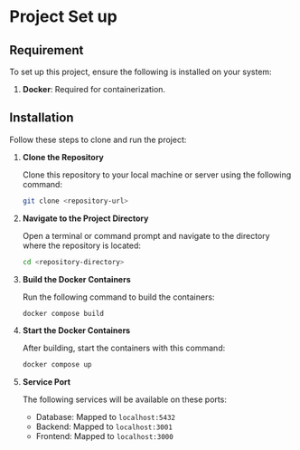 # Project Set up

## Requirement
To set up this project, ensure the following is installed on your system:
1. **Docker**: Required for containerization.

## Installation
Follow these steps to clone and run the project:

  1. **Clone the Repository**
    
     Clone this repository to your local machine or server using the following command:
     ```bash
     git clone <repository-url>
     ```
  4. **Navigate to the Project Directory**
     
     Open a terminal or command prompt and navigate to the directory where the repository is located:
     ```bash
     cd <repository-directory>
     ```
  5. **Build the Docker Containers**
     
     Run the following command to build the containers:
     ```bash
     docker compose build
     ```
  4. **Start the Docker Containers**
     
     After building, start the containers with this command:
     ```bash
     docker compose up
     ```
  6. **Service Port**
     
     The following services will be available on these ports:
     - Database: Mapped to ```localhost:5432```
     - Backend: Mapped to ```localhost:3001```
     - Frontend: Mapped to ```localhost:3000```
